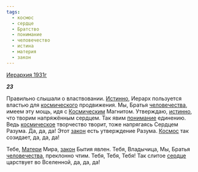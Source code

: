 ```yaml
---
tags:
  - космос
  - сердце
  - Братство
  - понимание
  - человечество
  - истина
  - материя
  - закон
---
```

[Иерархия 1931г](https://127.0.0.1:4002/agni/1931)

___23___

Правильно слышали о властвовании. [Истинно](../../../tags/#истина), Иерарх пользуется властью для [космического](../../../tags/#космос) продвижения. Мы, Братья [человечества](../../../tags/#человечество), имеем эту мощь, идя с [Космическим](../../../tags/#космос) Магнитом. Утверждаю, [истинно](../../../tags/#истина), что творим напряжённым сердцем. Так явим [понимание](../../../tags/#понимание) единению. Ведь [космическое](../../../tags/#космос) творчество творит, тоже напрягаясь Сердцем Разума. Да, да, да! Этот [закон](../../../tags/#закон) есть утверждение Разума. [Космос](../../../tags/#космос) так созидает, да, да, да!   

Тебе, [Матери](../../../tags/#материя) Мира, [закон](../../../tags/#закон) Бытия явлен. Тебя, Владычица, Мы, Братья [человечества](../../../tags/#человечество), преклонно чтим. Тебя, Тебя, Тебя! Так слитое [сердце](../../../tags/#сердце) царствует во Вселенной, да, да, да!   

